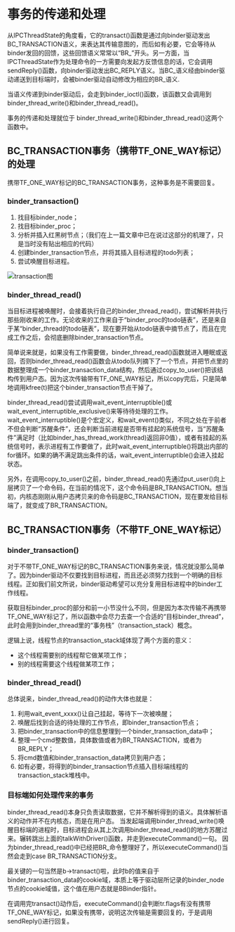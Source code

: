 # 事务的传递和处理
从IPCThreadState的角度看，它的transact()函数是通过向binder驱动发出BC_TRANSACTION语义，来表达其传输意图的，而后如有必要，它会等待从binder发回的回馈，这些回馈语义常常以“BR_”开头。另一方面，当IPCThreadState作为处理命令的一方需要向发起方反馈信息的话，它会调用sendReply()函数，向binder驱动发出BC_REPLY语义。当BC_语义经由binder驱动递送到目标端时，会被binder驱动自动修改为相应的BR_语义.


当语义传递到binder驱动后，会走到binder_ioctl()函数，该函数又会调用到binder_thread_write()和binder_thread_read()。

事务的传递和处理就位于 binder_thread_write()和binder_thread_read()这两个函数中。


## BC_TRANSACTION事务（携带TF_ONE_WAY标记）的处理

携带TF_ONE_WAY标记的BC_TRANSACTION事务，这种事务是不需要回复。


### binder_transaction()

1. 找目标binder_node；
2. 找目标binder_proc；
3. 分析并插入红黑树节点；（我们在上一篇文章中已在说过这部分的机理了，只是当时没有贴出相应的代码）
4. 创建binder_transaction节点，并将其插入目标进程的todo列表；
5. 尝试唤醒目标进程。

![transaction图](http://static.oschina.net/uploads/img/201310/08224457_5I3O.png)


###  binder_thread_read()

当目标进程被唤醒时，会接着执行自己的binder_thread_read()，尝试解析并执行那些刚收来的工作。无论收来的工作来自于“binder_proc的todo链表”，还是来自于某“binder_thread的todo链表”，现在要开始从todo链表中摘节点了，而且在完成工作之后，会彻底删除binder_transaction节点。


简单说来就是，如果没有工作需要做，binder_thread_read()函数就进入睡眠或返回，否则binder_thread_read()函数会从todo队列摘下了一个节点，并把节点里的数据整理成一个binder_transaction_data结构，然后通过copy_to_user()把该结构传到用户态。因为这次传输带有TF_ONE_WAY标记，所以copy完后，只是简单地调用kfree(t)把这个binder_transaction节点干掉了。

binder_thread_read()尝试调用wait_event_interruptible()或wait_event_interruptible_exclusive()来等待待处理的工作。wait_event_interruptible()是个宏定义，和wait_event()类似，不同之处在于前者不但会判断“苏醒条件”，还会判断当前进程是否带有挂起的系统信号，当“苏醒条件”满足时（比如binder_has_thread_work(thread)返回非0值），或者有挂起的系统信号时，表示进程有工作要做了，此时wait_event_interruptible()将跳出内部的for循环。如果的确不满足跳出条件的话，wait_event_interruptible()会进入挂起状态。

另外，在调用copy_to_user()之前，binder_thread_read()先通过put_user()向上层拷贝了一个命令码，在当前的情况下，这个命令码是BR_TRANSACTION。想当初，内核态刚刚从用户态拷贝来的命令码是BC_TRANSACTION，现在要发给目标端了，就变成了BR_TRANSACTION。

## BC_TRANSACTION事务（不带TF_ONE_WAY标记）

### binder_transaction()
对于不带TF_ONE_WAY标记的BC_TRANSACTION事务来说，情况就没那么简单了。因为binder驱动不仅要找到目标进程，而且还必须努力找到一个明确的目标线程。正如我们前文所说，binder驱动希望可以充分复用目标进程中的binder工作线程。

获取目标binder_proc的部分和前一小节没什么不同，但是因为本次传输不再携带TF_ONE_WAY标记了，所以函数中会尽力去查一个合适的“目标binder_thread”，此时会用到binder_thread里的“事务栈”（transaction_stack）概念。

逻辑上说，线程节点的transaction_stack域体现了两个方面的意义：
- 这个线程需要别的线程帮它做某项工作；
- 别的线程需要这个线程做某项工作；


### binder_thread_read()
总体说来，binder_thread_read()的动作大体也就是：

1. 利用wait_event_xxxx()让自己挂起，等待下一次被唤醒； 
2. 唤醒后找到合适的待处理的工作节点，即binder_transaction节点； 
3. 把binder_transaction中的信息整理到一个binder_transaction_data中； 
4. 整理一个cmd整数值，具体数值或者为BR_TRANSACTION，或者为BR_REPLY； 
5. 将cmd数值和binder_transaction_data拷贝到用户态； 
6. 如有必要，将得到的binder_transaction节点插入目标端线程的transaction_stack堆栈中。


### 目标端如何处理传来的事务
 binder_thread_read()本身只负责读取数据，它并不解析得到的语义。具体解析语义的动作并不在内核态，而是在用户态。
 当发起端调用binder_thread_write()唤醒目标端的进程时，目标进程会从其上次调用binder_thread_read()的地方苏醒过来。辗转跳出上面的talkWithDriver()函数，并走到executeCommand()一句。
 因为binder_thread_read()中已经把BR_命令整理好了，所以executeCommand()当然会走到case BR_TRANSACTION分支。

最关键的一句当然是b->transact()啦，此时b的值来自于binder_transaction_data的cookie域，本质上等于驱动层所记录的binder_node节点的cookie域值，这个值在用户态就是BBinder指针。

在调用完transact()动作后，executeCommand()会判断tr.flags有没有携带TF_ONE_WAY标记，如果没有携带，说明这次传输是需要回复的，于是调用sendReply()进行回复。